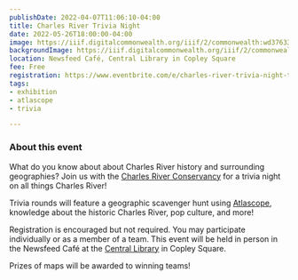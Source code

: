 ```yaml
---
publishDate: 2022-04-07T11:06:10-04:00
title: Charles River Trivia Night
date: 2022-05-26T18:00:00-04:00
image: https://iiif.digitalcommonwealth.org/iiif/2/commonwealth:wd376339v/full/full/0/default.jpg
backgroundImage: https://iiif.digitalcommonwealth.org/iiif/2/commonwealth:wd376339v/full/full/0/default.jpg
location: Newsfeed Café, Central Library in Copley Square
fee: Free
registration: https://www.eventbrite.com/e/charles-river-trivia-night-tickets-315738320817
tags:
- exhibition
- atlascope
- trivia

---
```

### About this event

What do you know about about Charles River history and surrounding geographies? Join us with the [Charles River Conservancy](https://thecharles.org/) for a trivia night on all things Charles River!

Trivia rounds will feature a geographic scavenger hunt using [Atlascope](https://atlascope.leventhalmap.org/), knowledge about the historic Charles River, pop culture, and more!

Registration is encouraged but not required. You may participate individually or as a member of a team. This event will be held in person in the Newsfeed Café at the [Central Library](https://www.bpl.org/locations/3/) in Copley Square.

Prizes of maps will be awarded to winning teams!